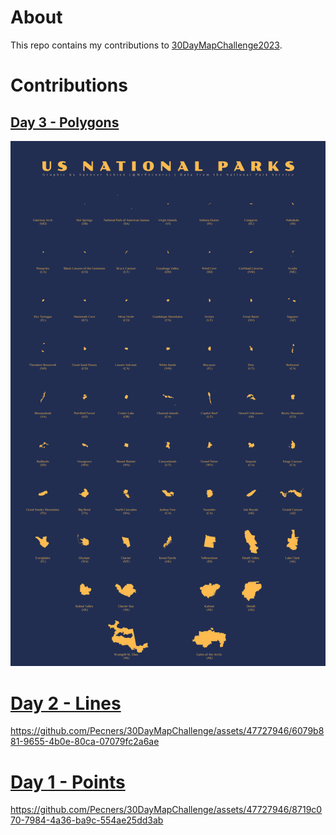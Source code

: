 # About

This repo contains my contributions to [30DayMapChallenge2023](https://30daymapchallenge.com/).

# Contributions

## [Day 3 - Polygons](R/day_3_polygons)

![Every US National Park](plots/day_3_polygons/final_titled_small.png)

# [Day 2 - Lines](R/day_2_lines)

https://github.com/Pecners/30DayMapChallenge/assets/47727946/6079b881-9655-4b0e-80ca-07079fc2a6ae

# [Day 1 - Points](R/day_1_points)

https://github.com/Pecners/30DayMapChallenge/assets/47727946/8719c070-7984-4a36-ba9c-554ae25dd3ab

